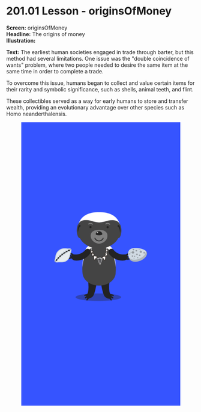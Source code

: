# 201.01 Lesson - originsOfMoney

**Screen:** originsOfMoney\
**Headline:** The origins of money\
**Illustration:**

**Text:** The earliest human societies engaged in trade through barter, but this method had several limitations. One issue was the "double coincidence of wants" problem, where two people needed to desire the same item at the same time in order to complete a trade.

To overcome this issue, humans began to collect and value certain items for their rarity and symbolic significance, such as shells, animal teeth, and flint.

These collectibles served as a way for early humans to store and transfer wealth, providing an evolutionary advantage over other species such as Homo neanderthalensis.

<figure><img src="../.gitbook/assets/201-01 (1).png" alt=""><figcaption></figcaption></figure>
